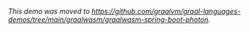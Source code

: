 *This demo was moved to https://github.com/graalvm/graal-languages-demos/tree/main/graalwasm/graalwasm-spring-boot-photon.*